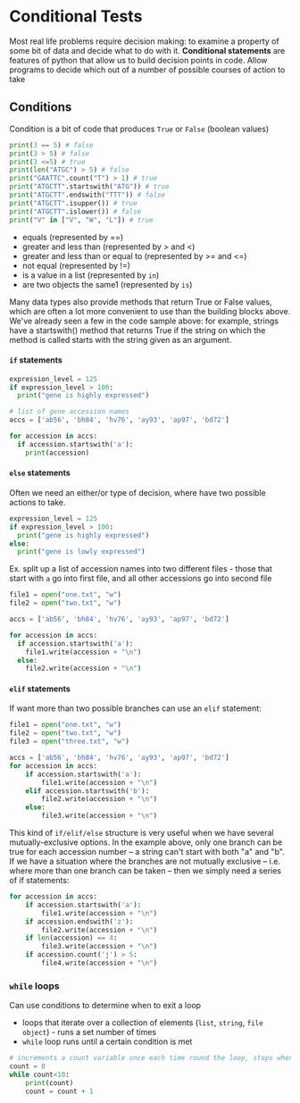 # Conditional Tests

Most real life problems require decision making: to examine a property of some bit of data and decide what to do with it.
**Conditional statements** are features of python that allow us to build decision points in code. Allow programs to decide which out of a number of possible courses of action to take

## Conditions

Condition is a bit of code that produces `True` or `False` (boolean values)

```python
print(3 == 5) # false
print(3 > 5) # false
print(3 <=5) # true
print(len("ATGC") > 5) # false
print("GAATTC".count("T") > 1) # true
print("ATGCTT".startswith("ATG")) # true
print("ATGCTT".endswith("TTT")) # false
print("ATGCTT".isupper()) # true
print("ATGCTT".islower()) # false
print("V" in ["V", "W", "L"]) # true
```

- equals (represented by ==)
- greater and less than (represented by > and <)
- greater and less than or equal to (represented by >= and <=)
- not equal (represented by !=)
- is a value in a list (represented by `in`)
- are two objects the same1 (represented by `is`)

Many data types also provide methods that return True or False values, which are often a lot more convenient to use than the building blocks above. We've already seen a few in the code sample above: for example, strings have a startswith() method that returns True if the string on which the method is called starts with the string given as an argument.

#### `if` statements

```python
expression_level = 125
if expression_level > 100:
  print("gene is highly expressed")

# list of gene accession names
accs = ['ab56', 'bh84', 'hv76', 'ay93', 'ap97', 'bd72']

for accession in accs:
  if accession.startswith('a'):
    print(accession)

```

#### `else` statements

Often we need an either/or type of decision, where have two possible actions to take.

```python
expression_level = 125
if expression_level > 100:
  print("gene is highly expressed")
else:
  print("gene is lowly expressed")
```

Ex. split up a list of accession names into two different files - those that start with `a` go into first file, and all other accessions go into second file

```python
file1 = open("one.txt", "w")
file2 = open("two.txt", "w")

accs = ['ab56', 'bh84', 'hv76', 'ay93', 'ap97', 'bd72']

for accession in accs:
  if accession.startswith('a'):
    file1.write(accession + "\n")
  else:
    file2.write(accession + "\n")

```

#### `elif` statements

If want more than two possible branches can use an `elif` statement:

```python
file1 = open("one.txt", "w")
file2 = open("two.txt", "w")
file3 = open("three.txt", "w")

accs = ['ab56', 'bh84', 'hv76', 'ay93', 'ap97', 'bd72']
for accession in accs:
    if accession.startswith('a'):
        file1.write(accession + "\n")
    elif accession.startswith('b'):
        file2.write(accession + "\n")
    else:
        file3.write(accession + "\n")

```

This kind of `if/elif/else` structure is very useful when we have several mutually-exclusive options. In the example above, only one branch can be true for each accession number – a string can't start with both "a" and "b". If we have a situation where the branches are not mutually exclusive – i.e. where more than one branch can be taken – then we simply need a series of if statements:

```python
for accession in accs:
    if accession.startswith('a'):
        file1.write(accession + "\n")
    if accession.endswith('z'):
        file2.write(accession + "\n")
    if len(accession) == 4:
        file3.write(accession + "\n")
    if accession.count('j') > 5:
        file4.write(accession + "\n")
```

### `while` loops

Can use conditions to determine when to exit a loop

- loops that iterate over a collection of elements (`list`, `string`, `file object`) - runs a set number of times
- `while` loop runs until a certain condition is met

```python
# increments a count variable once each time round the loop, stops when the count variable reaches 10
count = 0
while count<10:
    print(count)
    count = count + 1
```
